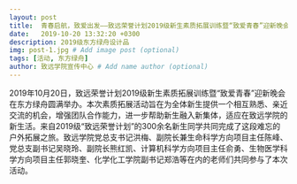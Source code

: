 ```yaml
---
layout: post
title:  青春启航，致爱出发——致远荣誉计划2019级新生素质拓展训练暨“致爱青春”迎新晚会
date:   2019-10-20 13:32:20 +0300
description: 2019级东方绿舟设计品
img: post-1.jpg # Add image post (optional)
tags: [活动, 东方绿舟]
author: 致远学院宣传中心 # Add name author (optional)
---
```

2019年10月20日，致远荣誉计划2019级新生素质拓展训练暨“致爱青春”迎新晚会在东方绿舟圆满举办。本次素质拓展活动旨在为全体新生提供一个相互熟悉、亲近交流的机会，增强团队合作能力，进一步帮助新生融入新集体，适应在致远学院的新生活。来自2019级“致远荣誉计划”的300余名新生同学共同完成了这段难忘的户外拓展之旅。致远学院党总支书记洪梅、副院长兼生命科学方向项目主任陈峰、党总支副书记吴晓玲、副院长熊红凯、计算机科学方向项目主任俞勇、生物医学科学方向项目主任郭晓奎、化学化工学院副书记郑浩等在内的老师们共同参与了本次活动。
